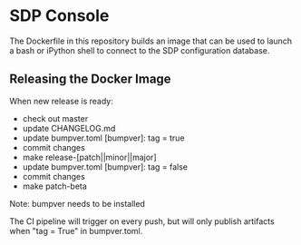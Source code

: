 # SDP Console

The Dockerfile in this repository builds an image that can be used to launch a
bash or iPython shell to connect to the SDP configuration database.

## Releasing the Docker Image

When new release is ready:

  - check out master
  - update CHANGELOG.md
  - update bumpver.toml [bumpver]: tag = true
  - commit changes
  - make release-[patch||minor||major]
  - update bumpver.toml [bumpver]: tag = false
  - commit changes
  - make patch-beta

Note: bumpver needs to be installed

The CI pipeline will trigger on every push, but will only publish artifacts when "tag = True" in bumpver.toml.